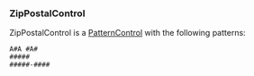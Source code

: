 ### ZipPostalControl

ZipPostalControl is a
[PatternControl](<PatternControl.md>)
with the following patterns:

``` suneido
A#A #A#
#####
#####-####
```